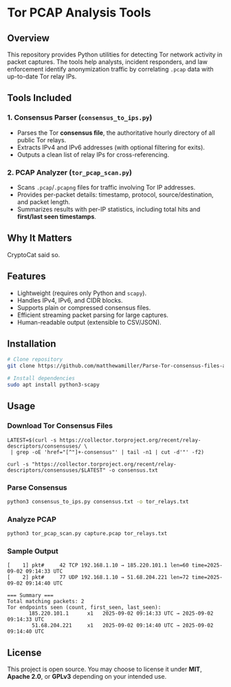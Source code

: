 # Tor PCAP Analysis Tools

## Overview
This repository provides Python utilities for detecting Tor network activity in packet captures. The tools help analysts, incident responders, and law enforcement identify anonymization traffic by correlating `.pcap` data with up-to-date Tor relay IPs.

## Tools Included

### 1. Consensus Parser (`consensus_to_ips.py`)
- Parses the Tor **consensus file**, the authoritative hourly directory of all public Tor relays.
- Extracts IPv4 and IPv6 addresses (with optional filtering for exits).
- Outputs a clean list of relay IPs for cross-referencing.

### 2. PCAP Analyzer (`tor_pcap_scan.py`)
- Scans `.pcap`/`.pcapng` files for traffic involving Tor IP addresses.
- Provides per-packet details: timestamp, protocol, source/destination, and packet length.
- Summarizes results with per-IP statistics, including total hits and **first/last seen timestamps**.

## Why It Matters
CryptoCat said so.

## Features
- Lightweight (requires only Python and `scapy`).
- Handles IPv4, IPv6, and CIDR blocks.
- Supports plain or compressed consensus files.
- Efficient streaming packet parsing for large captures.
- Human-readable output (extensible to CSV/JSON).

## Installation
```bash
# Clone repository
git clone https://github.com/matthewamiller/Parse-Tor-consensus-files-and-analyze-PCAP-traffic-for-Tor-connections.git

# Install dependencies
sudo apt install python3-scapy
```

## Usage

### Download Tor Consensus Files
```
LATEST=$(curl -s https://collector.torproject.org/recent/relay-descriptors/consensuses/ \
 | grep -oE 'href="[^"]+-consensus"' | tail -n1 | cut -d'"' -f2)

curl -s "https://collector.torproject.org/recent/relay-descriptors/consensuses/$LATEST" -o consensus.txt

```

### Parse Consensus
```bash
python3 consensus_to_ips.py consensus.txt -o tor_relays.txt
```

### Analyze PCAP
```bash
python3 tor_pcap_scan.py capture.pcap tor_relays.txt 
```

### Sample Output
```
[    1] pkt#     42 TCP 192.168.1.10 → 185.220.101.1 len=60 time=2025-09-02 09:14:33 UTC
[    2] pkt#     77 UDP 192.168.1.10 → 51.68.204.221 len=72 time=2025-09-02 09:14:40 UTC

=== Summary ===
Total matching packets: 2
Tor endpoints seen (count, first_seen, last_seen):
       185.220.101.1      x1   2025-09-02 09:14:33 UTC → 2025-09-02 09:14:33 UTC
        51.68.204.221     x1   2025-09-02 09:14:40 UTC → 2025-09-02 09:14:40 UTC
```

## License
This project is open source. You may choose to license it under **MIT**, **Apache 2.0**, or **GPLv3** depending on your intended use.
